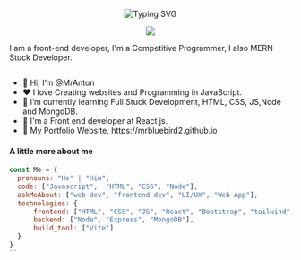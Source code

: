 <div align="center">
  
![Typing SVG](https://readme-typing-svg.herokuapp.com?font=ROBOT&size=25&color=39FF14&background=000000&center=true&vCenter=true&width=490&lines=%3E+Welcome+to+my+GitHub+profile...!)

</div>
<p align="center">
  <a align="center" href="https://github.com/DenverCoder1/readme-typing-svg"><img src="https://readme-typing-svg.herokuapp.com?&font=IBM+Plex+Sans&color=F72EE2&size=25&lines=I'm+a+Front+end+developer;I'm+a+competitive+programmer;I'm+a+MERN+developer" /></a>
</p>

<p>I am a front-end developer, I'm a Competitive Programmer, I also MERN Stuck Developer.</p>
<img align="right src="https://media.giphy.com/media/v1.Y2lkPTc5MGI3NjExdG5zZHBqN255OXMxbXA0aXcwZzBhdXRsNmpscmwzZXNiZDU0NDFpMyZlcD12MV9pbnRlcm5hbF9naWZfYnlfaWQmY3Q9Zw/vrxxqQbyRxYi6scCjT/giphy.gif">
<ul>
  <li>👋 Hi, I’m @MrAnton</li>
  <li>❤️ I love Creating websites and Programming in JavaScript.</li>
  <li>🌱 I’m currently learning Full Stuck Development, HTML, CSS, JS,Node and MongoDB.</li>
  <li>💼 I'm a Front end developer at React js.</li>
  <li>🧐 My Portfolio Website, https://mrbluebird2.github.io</li>
</ul>

#### A little more about me
```javascript
const Me = {
  pronouns: "He" | "Him",
  code: ["Javascript",  "HTML", "CSS", "Node"],
  askMeAbout: ["web dev", "frontend dev", "UI/UX", "Web App"],
  technologies: {
      frontend: ["HTML", "CSS", "JS", "React", "Bootstrap", "tailwind",],
      backend: ["Node", "Express", "MongoDB"],
      build_tool: ["Vite"]
  }
}
``


